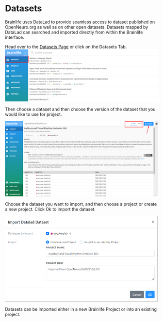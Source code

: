 # Datasets

Brainlife uses DataLad to provide seamless access to dataset published on OpenNeuro.org as well as on other open datasets.
Datasets mapped by DataLad can searched and imported directly from within the Brainlife interface.

Head over to the [Datasets Page](https://brainlife.io/datasets) or click on the Datasets Tab.
![Dataset Tab](../img/dataset-tab.png)

Then choose a dataset and then choose the version of the dataset that you would like to use for project.

![datasets version](../img/datasets-import-version.png)

Choose the dataset you want to import, and then choose a project or create a new project.
Click Ok to import the dataset.

![datasets import into project](../img/datasets-import-project.png)

Datasets can be imported either in a new Brainlife Project or into an existing project.
